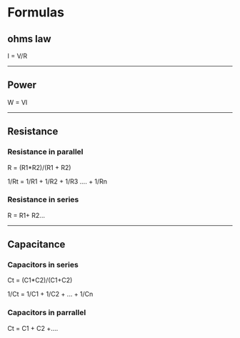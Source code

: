 # Formulas

## ohms law

I = V/R

---

## Power

W = VI

---

## Resistance

### Resistance in parallel

R = (R1\*R2)/(R1 + R2)

1/Rt = 1/R1 + 1/R2 + 1/R3 .... + 1/Rn

### Resistance in series

R = R1+ R2...

---

## Capacitance

### Capacitors in series

Ct = (C1\*C2)/(C1+C2)

1/Ct = 1/C1 + 1/C2 + ... + 1/Cn

### Capacitors in parrallel

Ct = C1 + C2 +....
